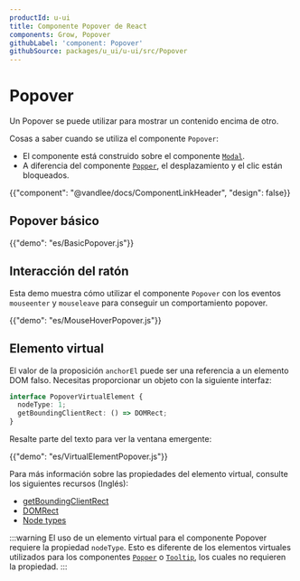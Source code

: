```yaml
---
productId: u-ui
title: Componente Popover de React
components: Grow, Popover
githubLabel: 'component: Popover'
githubSource: packages/u_ui/u-ui/src/Popover
---
```


# Popover

<p class="description">Un Popover se puede utilizar para mostrar un contenido encima de otro.</p>

Cosas a saber cuando se utiliza el componente `Popover`:

- El componente está construido sobre el componente [`Modal`](/u_ui/u-ui/react-modal/).
- A diferencia del componente [`Popper`](/u_ui/u-ui/react-popper/), el desplazamiento y el clic están bloqueados.

{{"component": "@vandlee/docs/ComponentLinkHeader", "design": false}}

## Popover básico

{{"demo": "es/BasicPopover.js"}}

## Interacción del ratón

Esta demo muestra cómo utilizar el componente `Popover` con los eventos `mouseenter` y `mouseleave` para conseguir un comportamiento popover.

{{"demo": "es/MouseHoverPopover.js"}}

## Elemento virtual

El valor de la proposición `anchorEl` puede ser una referencia a un elemento DOM falso.
Necesitas proporcionar un objeto con la siguiente interfaz:

```ts
interface PopoverVirtualElement {
  nodeType: 1;
  getBoundingClientRect: () => DOMRect;
}
```

Resalte parte del texto para ver la ventana emergente:

{{"demo": "es/VirtualElementPopover.js"}}

Para más información sobre las propiedades del elemento virtual, consulte los siguientes recursos (Inglés):

- [getBoundingClientRect](https://developer.mozilla.org/en-US/docs/Web/API/Element/getBoundingClientRect)
- [DOMRect](https://drafts.fxtf.org/geometry-1/#domrectreadonly)
- [Node types](https://developer.mozilla.org/en-US/docs/Web/API/Node/nodeType)

:::warning
El uso de un elemento virtual para el componente Popover requiere la propiedad `nodeType`.
Esto es diferente de los elementos virtuales utilizados para los componentes [`Popper`](/u_ui/u-ui/react-popper/#elemento-virtual) o [`Tooltip`](/u_ui/u-ui/react-tooltip/#elemento-virtual), los cuales no requieren la propiedad.
:::